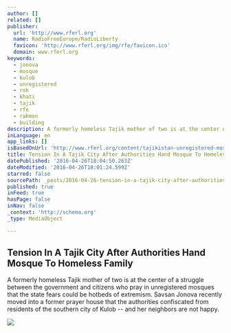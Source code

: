 ```yaml
---
author: []
related: []
publisher:
  url: 'http://www.rferl.org'
  name: RadioFreeEurope/RadioLiberty
  favicon: 'http://www.rferl.org/img/rfe/favicon.ico'
  domain: www.rferl.org
keywords:
  - jonova
  - mosque
  - kulob
  - unregistered
  - roh
  - khati
  - tajik
  - rfe
  - rahmon
  - building
description: A formerly homeless Tajik mother of two is at the center of a struggle between the government and citizens who pray in unregistered mosques that the state fears could be hotbeds of extremism. Savsan Jonova recently moved into a former prayer house that the authorities confiscated from residents of the southern city of Kulob -- and her neighbors are not happy.
inLanguage: en
app_links: []
isBasedOnUrl: 'http://www.rferl.org/content/tajikistan-unregistered-mosques-closed-homeless-family-extremism/27699145.html'
title: Tension In A Tajik City After Authorities Hand Mosque To Homeless Family
datePublished: '2016-04-26T18:04:50.263Z'
dateModified: '2016-04-26T18:01:24.599Z'
starred: false
sourcePath: _posts/2016-04-26-tension-in-a-tajik-city-after-authorities-hand-mosque-to-hom.md
published: true
inFeed: true
hasPage: false
inNav: false
_context: 'http://schema.org'
_type: MediaObject

---
```

<article style=""><h1>Tension In A Tajik City After Authorities Hand Mosque To Homeless Family</h1><p>A formerly homeless Tajik mother of two is at the center of a struggle between the government and citizens who pray in unregistered mosques that the state fears could be hotbeds of extremism. Savsan Jonova recently moved into a former prayer house that the authorities confiscated from residents of the southern city of Kulob -- and her neighbors are not happy.</p><img src="http://gdb.rferl.org/9537BD2B-4827-44F5-91C2-8EC95793C46D_mw1024_mh1024_s.jpg" /></article>